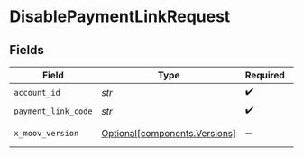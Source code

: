 # DisablePaymentLinkRequest


## Fields

| Field                                                                | Type                                                                 | Required                                                             | Description                                                          | Example                                                              |
| -------------------------------------------------------------------- | -------------------------------------------------------------------- | -------------------------------------------------------------------- | -------------------------------------------------------------------- | -------------------------------------------------------------------- |
| `account_id`                                                         | *str*                                                                | :heavy_check_mark:                                                   | N/A                                                                  |                                                                      |
| `payment_link_code`                                                  | *str*                                                                | :heavy_check_mark:                                                   | N/A                                                                  | uc7ZYKrMhi                                                           |
| `x_moov_version`                                                     | [Optional[components.Versions]](../../models/components/versions.md) | :heavy_minus_sign:                                                   | Specify an API version.                                              |                                                                      |